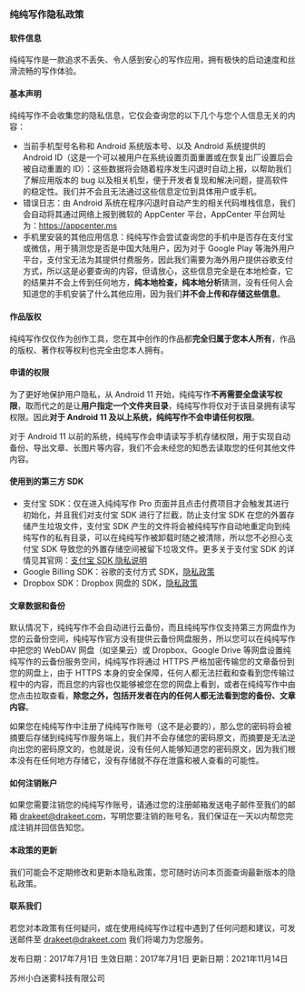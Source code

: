 ### 纯纯写作隐私政策



#### 软件信息

纯纯写作是一款追求不丢失、令人感到安心的写作应用，拥有极快的启动速度和丝滑流畅的写作体验。

#### 基本声明

纯纯写作不会收集您的隐私信息，它仅会查询您的以下几个与您个人信息无关的内容：

* 当前手机型号名称和 Android 系统版本号、以及 Android 系统提供的 Android ID（这是一个可以被用户在系统设置页面重置或在恢复出厂设置后会被自动重置的 ID）：这些数据将会随着程序发生闪退时自动上报，以帮助我们了解应用版本的 bug 以及相关机型，便于开发者复现和解决问题，提高软件的稳定性。我们并不会且无法通过这些信息定位到具体用户或手机。
* 错误日志：由 Android 系统在程序闪退时自动产生的相关代码堆栈信息，我们会自动将其通过网络上报到微软的 AppCenter 平台，AppCenter 平台网址为：https://appcenter.ms
* 手机里安装的其他应用信息：纯纯写作会尝试查询您的手机中是否存在支付宝或微信，用于猜测您是否是中国大陆用户，因为对于 Google Play 等海外用户平台，支付宝无法为其提供付费服务，因此我们需要为海外用户提供谷歌支付方式，所以这是必要查询的内容，但请放心，这些信息完全是在本地检查，它的结果并不会上传到任何地方，**纯本地检查，纯本地分析**猜测，没有任何人会知道您的手机安装了什么其他应用，因为我们**并不会上传和存储这些信息**。

#### 作品版权

纯纯写作仅仅作为创作工具，您在其中创作的作品都**完全归属于您本人所有**，作品的版权、著作权等权利也完全由您本人拥有。

#### 申请的权限

为了更好地保护用户隐私，从 Android 11 开始，纯纯写作**不再需要全盘读写权限**，取而代之的是让**用户指定一个文件夹目录**，纯纯写作将仅对于该目录拥有读写权限。因此**对于 Android 11 及以上系统，纯纯写作不会申请任何权限**。

对于 Android 11 以前的系统，纯纯写作会申请读写手机存储权限，用于实现自动备份、导出文章、长图片等内容，我们不会未经您的知悉去读取您的任何其他文件内容。

#### 使用到的第三方 SDK

* 支付宝 SDK：仅在进入纯纯写作 Pro 页面并且点击付费项目才会触发其进行初始化，并且我们对支付宝 SDK 进行了拦截，防止支付宝 SDK 在您的外置存储产生垃圾文件，支付宝 SDK 产生的文件将会被纯纯写作自动地重定向到纯纯写作的私有目录，可以在纯纯写作被卸载时随之被清除，所以您不必担心支付宝 SDK 导致您的外置存储空间被留下垃圾文件。更多关于支付宝 SDK 的详情见其官网：[支付宝 SDK 隐私说明](https://opendocs.alipay.com/open/54/01g6qm)
* Google Billing SDK：谷歌的支付方式 SDK，[隐私政策](https://support.google.com/googleplay/android-developer/answer/10281818)
* Dropbox SDK：Dropbox 网盘的 SDK，[隐私政策](https://www.dropbox.com/privacy)

#### 文章数据和备份

默认情况下，纯纯写作不会自动进行云备份，而且纯纯写作仅支持第三方网盘作为您的云备份空间，纯纯写作官方没有提供云备份网盘服务，所以您可以在纯纯写作中把您的 WebDAV 网盘（如坚果云）或 Dropbox、Google Drive 等网盘设置纯纯写作的云备份服务空间，纯纯写作将通过 HTTPS 严格加密传输您的文章备份到您的网盘上，由于 HTTPS 本身的安全保障，任何人都无法拦截和查看到您传输过程中的内容，而且您的内容也仅能够被您在您的网盘上看到，或者在纯纯写作中由您点击拉取查看，**除您之外，包括开发者在内的任何人都无法看到您的备份、文章内容**。

如果您在纯纯写作中注册了纯纯写作账号（这不是必要的），那么您的密码将会被摘要后存储到纯纯写作服务端上，我们并不会存储您的密码原文，而摘要是无法逆向出您的密码原文的，也就是说，没有任何人能够知道您的密码原文，因为我们根本没有在任何地方存储它，没有存储就不存在泄露和被人查看的可能性。

#### 如何注销账户

如果您需要注销您的纯纯写作账号，请通过您的注册邮箱发送电子邮件至我们的邮箱 drakeet@drakeet.com，写明您要注销的账号名，我们保证在一天以内帮您完成注销并回信告知您。

#### 本政策的更新

我们可能会不定期修改和更新本隐私政策，您可随时访问本页面查询最新版本的隐私政策。

#### 联系我们

若您对本政策有任何疑问，或在使用纯纯写作过程中遇到了任何问题和建议，可发送邮件至 drakeet@drakeet.com 我们将竭力为您服务。



发布日期：2017年7月1日
生效日期：2017年7月1日
更新日期：2021年11月14日

苏州小白迷雾科技有限公司
